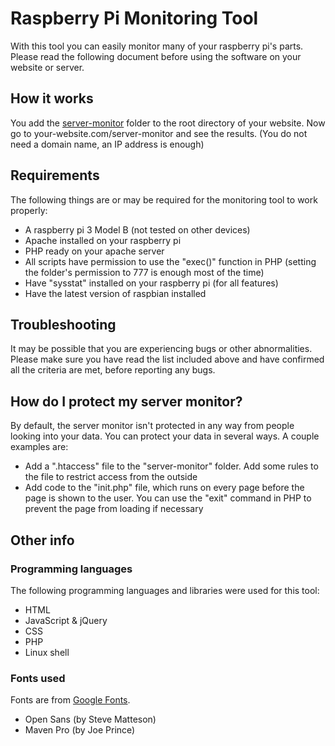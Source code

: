 # Raspberry Pi Monitoring Tool

With this tool you can easily monitor many of your raspberry pi's parts. Please
read the following document before using the software on your website or server.

## How it works
You add the [server-monitor](../master/server-monitor/) folder to the root directory of
your website. Now go to your-website.com/server-monitor and see the results.
(You do not need a domain name, an IP address is enough)

## Requirements
The following things are or may be required for the monitoring tool to work properly:
* A raspberry pi 3 Model B (not tested on other devices)
* Apache installed on your raspberry pi
* PHP ready on your apache server
* All scripts have permission to use the "exec()" function in PHP (setting the folder's
permission to 777 is enough most of the time)
* Have "sysstat" installed on your raspberry pi (for all features)
* Have the latest version of raspbian installed

## Troubleshooting
It may be possible that you are experiencing bugs or other abnormalities. Please
make sure you have read the list included above and have confirmed all the
criteria are met, before reporting any bugs.

## How do I protect my server monitor?
By default, the server monitor isn't protected in any way from people looking
into your data. You can protect your data in several ways. A couple examples
are:
* Add a ".htaccess" file to the "server-monitor" folder. Add some rules to the
file to restrict access from the outside
* Add code to the "init.php" file, which runs on every page before the page is
shown to the user. You can use the "exit" command in PHP to prevent the page
from loading if necessary

## Other info
### Programming languages
The following programming languages and libraries were used for this tool:
* HTML
* JavaScript & jQuery
* CSS
* PHP
* Linux shell

### Fonts used
Fonts are from [Google Fonts](https://fonts.google.com/).
* Open Sans (by Steve Matteson)
* Maven Pro (by Joe Prince)
